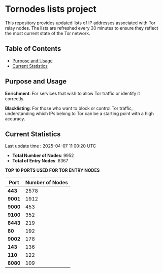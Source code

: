 # Tornodes lists project

This repository provides updated lists of IP addresses associated with Tor relay nodes. The lists are refreshed every 30 minutes to ensure they reflect the most current state of the Tor network.

## Table of Contents

- [Purpose and Usage](#purpose-and-usage)
- [Current Statistics](#current-statistics)


## Purpose and Usage

**Enrichment**: For services that wish to allow Tor traffic or identify it correctly.

**Blacklisting**: For those who want to block or control Tor traffic, understanding which IPs belong to Tor can be a starting point with a high accuracy.

## Current Statistics

Last update time : 2025-04-07 11:00:20 UTC

- **Total Number of Nodes**: 9952
- **Total of Entry Nodes**: 8367

**TOP 10 PORTS USED FOR TOR ENTRY NODES**

| **Port** | **Number of Nodes** |
|------|-----------------|
| **443**   | 2578  |
| **9001**   | 1912  |
| **9000**   | 453  |
| **9100**   | 352  |
| **8443**   | 219  |
| **80**   | 192  |
| **9002**   | 178  |
| **143**   | 136  |
| **110**   | 122  |
| **8080**   | 109  |

